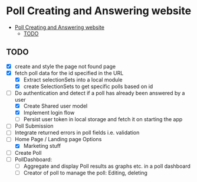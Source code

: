 # Poll Creating and Answering website

<!--toc:start-->
- [Poll Creating and Answering website](#poll-creating-and-answering-website)
  - [TODO](#todo)
<!--toc:end-->

## TODO
  - [x] create and style the page not found page
  - [x] fetch poll data for the id specified in the URL
     - [x] Extract selectionSets into a local module
     - [x] create SelectionSets to get specific polls based on id
  - [ ] Do authentication and detect if a poll has already been answered by a user
    - [x] Create Shared user model
    - [x] Implement login flow
    - [ ] Persist user token in local storage and fetch it on starting the app
  - [ ] Poll Submission
  - [ ] Integrate returned errors in poll fields i.e. validation
  - [ ] Home Page / Landing page Options
    - [x] Marketing stuff 
  - [ ] Create Poll
  - [ ] PollDashboard: 
    - [ ] Aggregate and display Poll results as graphs etc. in a poll dashboard
    - [ ] Creator of poll to manage the poll: Editing, deleting
